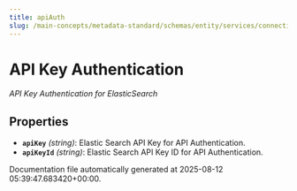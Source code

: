 ```yaml
---
title: apiAuth
slug: /main-concepts/metadata-standard/schemas/entity/services/connections/search/elasticsearch/apiauth
---
```


# API Key Authentication

*API Key Authentication for ElasticSearch*

## Properties

- **`apiKey`** *(string)*: Elastic Search API Key for API Authentication.
- **`apiKeyId`** *(string)*: Elastic Search API Key ID for API Authentication.


Documentation file automatically generated at 2025-08-12 05:39:47.683420+00:00.
